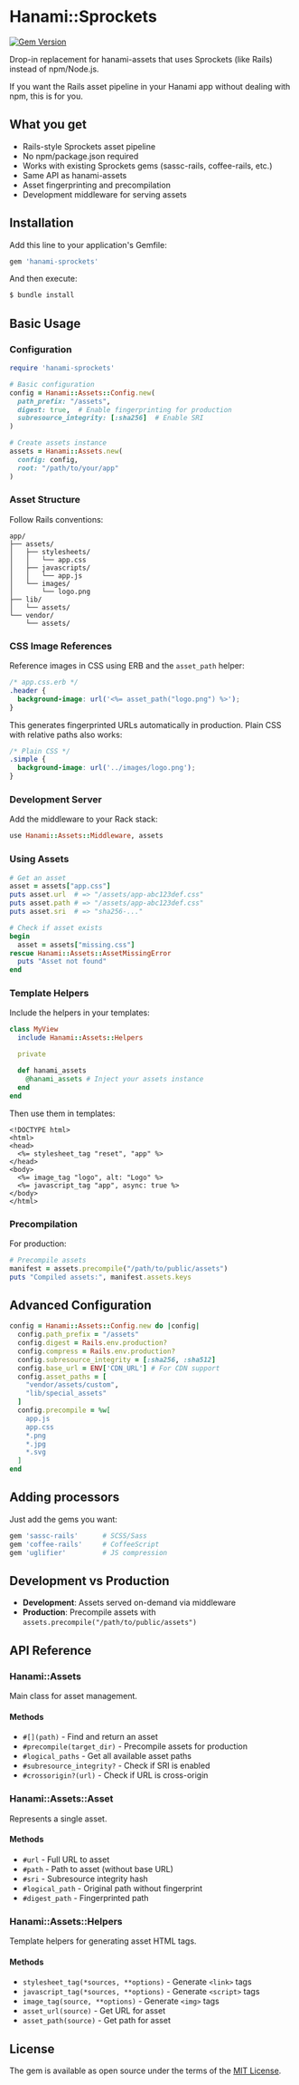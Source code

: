 # Hanami::Sprockets

[![Gem Version](https://badge.fury.io/rb/hanami-sprockets.svg)](https://badge.fury.io/rb/hanami-sprockets)

Drop-in replacement for hanami-assets that uses Sprockets (like Rails) instead of npm/Node.js.

If you want the Rails asset pipeline in your Hanami app without dealing with npm, this is for you.

## What you get

- Rails-style Sprockets asset pipeline
- No npm/package.json required
- Works with existing Sprockets gems (sassc-rails, coffee-rails, etc.)
- Same API as hanami-assets
- Asset fingerprinting and precompilation
- Development middleware for serving assets

## Installation

Add this line to your application's Gemfile:

```ruby
gem 'hanami-sprockets'
```

And then execute:

```bash
$ bundle install
```

## Basic Usage

### Configuration

```ruby
require 'hanami-sprockets'

# Basic configuration
config = Hanami::Assets::Config.new(
  path_prefix: "/assets",
  digest: true,  # Enable fingerprinting for production
  subresource_integrity: [:sha256]  # Enable SRI
)

# Create assets instance
assets = Hanami::Assets.new(
  config: config,
  root: "/path/to/your/app"
)
```

### Asset Structure

Follow Rails conventions:

```
app/
├── assets/
│   ├── stylesheets/
│   │   └── app.css
│   ├── javascripts/
│   │   └── app.js
│   └── images/
│       └── logo.png
├── lib/
│   └── assets/
└── vendor/
    └── assets/
```

### CSS Image References

Reference images in CSS using ERB and the `asset_path` helper:

```css
/* app.css.erb */
.header {
  background-image: url('<%= asset_path("logo.png") %>');
}
```

This generates fingerprinted URLs automatically in production. Plain CSS with relative paths also works:

```css
/* Plain CSS */
.simple {
  background-image: url('../images/logo.png');
}
```

### Development Server

Add the middleware to your Rack stack:

```ruby
use Hanami::Assets::Middleware, assets
```

### Using Assets

```ruby
# Get an asset
asset = assets["app.css"]
puts asset.url  # => "/assets/app-abc123def.css"
puts asset.path # => "/assets/app-abc123def.css"
puts asset.sri  # => "sha256-..."

# Check if asset exists
begin
  asset = assets["missing.css"]
rescue Hanami::Assets::AssetMissingError
  puts "Asset not found"
end
```

### Template Helpers

Include the helpers in your templates:

```ruby
class MyView
  include Hanami::Assets::Helpers

  private

  def hanami_assets
    @hanami_assets # Inject your assets instance
  end
end
```

Then use them in templates:

```erb
<!DOCTYPE html>
<html>
<head>
  <%= stylesheet_tag "reset", "app" %>
</head>
<body>
  <%= image_tag "logo", alt: "Logo" %>
  <%= javascript_tag "app", async: true %>
</body>
</html>
```

### Precompilation

For production:

```ruby
# Precompile assets
manifest = assets.precompile("/path/to/public/assets")
puts "Compiled assets:", manifest.assets.keys
```

## Advanced Configuration

```ruby
config = Hanami::Assets::Config.new do |config|
  config.path_prefix = "/assets"
  config.digest = Rails.env.production?
  config.compress = Rails.env.production?
  config.subresource_integrity = [:sha256, :sha512]
  config.base_url = ENV['CDN_URL'] # For CDN support
  config.asset_paths = [
    "vendor/assets/custom",
    "lib/special_assets"
  ]
  config.precompile = %w[
    app.js
    app.css
    *.png
    *.jpg
    *.svg
  ]
end
```

## Adding processors

Just add the gems you want:

```ruby
gem 'sassc-rails'      # SCSS/Sass
gem 'coffee-rails'     # CoffeeScript
gem 'uglifier'         # JS compression
```

## Development vs Production

- **Development**: Assets served on-demand via middleware
- **Production**: Precompile assets with `assets.precompile("/path/to/public/assets")`

## API Reference

### Hanami::Assets

Main class for asset management.

#### Methods

- `#[](path)` - Find and return an asset
- `#precompile(target_dir)` - Precompile assets for production
- `#logical_paths` - Get all available asset paths
- `#subresource_integrity?` - Check if SRI is enabled
- `#crossorigin?(url)` - Check if URL is cross-origin

### Hanami::Assets::Asset

Represents a single asset.

#### Methods

- `#url` - Full URL to asset
- `#path` - Path to asset (without base URL)
- `#sri` - Subresource integrity hash
- `#logical_path` - Original path without fingerprint
- `#digest_path` - Fingerprinted path

### Hanami::Assets::Helpers

Template helpers for generating asset HTML tags.

#### Methods

- `stylesheet_tag(*sources, **options)` - Generate `<link>` tags
- `javascript_tag(*sources, **options)` - Generate `<script>` tags
- `image_tag(source, **options)` - Generate `<img>` tags
- `asset_url(source)` - Get URL for asset
- `asset_path(source)` - Get path for asset

## License

The gem is available as open source under the terms of the [MIT License](https://opensource.org/licenses/MIT).